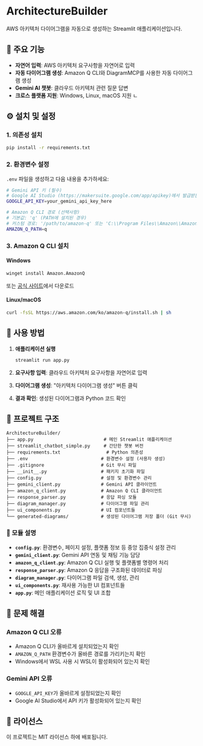 # ArchitectureBuilder

AWS 아키텍처 다이어그램을 자동으로 생성하는 Streamlit 애플리케이션입니다.

## 🚀 주요 기능

- **자연어 입력**: AWS 아키텍처 요구사항을 자연어로 입력
- **자동 다이어그램 생성**: Amazon Q CLI와 DiagramMCP를 사용한 자동 다이어그램 생성
- **Gemini AI 챗봇**: 클라우드 아키텍처 관련 질문 답변
- **크로스 플랫폼 지원**: Windows, Linux, macOS 지원
ㄴ
## ⚙️ 설치 및 설정

### 1. 의존성 설치
```bash
pip install -r requirements.txt
```

### 2. 환경변수 설정
`.env` 파일을 생성하고 다음 내용을 추가하세요:

```bash
# Gemini API 키 (필수)
# Google AI Studio (https://makersuite.google.com/app/apikey)에서 발급받은 API 키
GOOGLE_API_KEY=your_gemini_api_key_here

# Amazon Q CLI 경로 (선택사항)
# 기본값: 'q' (PATH에 설치된 경우)
# 커스텀 경로: '/path/to/amazon-q' 또는 'C:\\Program Files\\Amazon\\AmazonQ\\q.exe'
AMAZON_Q_PATH=q
```

### 3. Amazon Q CLI 설치

#### Windows
```bash
winget install Amazon.AmazonQ
```
또는 [공식 사이트](https://aws.amazon.com/ko/amazon-q/)에서 다운로드

#### Linux/macOS
```bash
curl -fsSL https://aws.amazon.com/ko/amazon-q/install.sh | sh
```

## 🎯 사용 방법

1. **애플리케이션 실행**
   ```bash
   streamlit run app.py
   ```

2. **요구사항 입력**: 클라우드 아키텍처 요구사항을 자연어로 입력

3. **다이어그램 생성**: "아키텍처 다이어그램 생성" 버튼 클릭

4. **결과 확인**: 생성된 다이어그램과 Python 코드 확인

## 📁 프로젝트 구조

```
ArchitectureBuilder/
├── app.py                          # 메인 Streamlit 애플리케이션
├── streamlit_chatbot_simple.py     # 간단한 챗봇 버전
├── requirements.txt                 # Python 의존성
├── .env                           # 환경변수 설정 (사용자 생성)
├── .gitignore                     # Git 무시 파일
├── __init__.py                    # 패키지 초기화 파일
├── config.py                      # 설정 및 환경변수 관리
├── gemini_client.py               # Gemini API 클라이언트
├── amazon_q_client.py             # Amazon Q CLI 클라이언트
├── response_parser.py             # 응답 파싱 모듈
├── diagram_manager.py             # 다이어그램 파일 관리
├── ui_components.py               # UI 컴포넌트들
└── generated-diagrams/            # 생성된 다이어그램 저장 폴더 (Git 무시)
```

### 🔧 모듈 설명

- **`config.py`**: 환경변수, 페이지 설정, 플랫폼 정보 등 중앙 집중식 설정 관리
- **`gemini_client.py`**: Gemini API 연동 및 채팅 기능 담당
- **`amazon_q_client.py`**: Amazon Q CLI 실행 및 플랫폼별 명령어 처리
- **`response_parser.py`**: Amazon Q 응답을 구조화된 데이터로 파싱
- **`diagram_manager.py`**: 다이어그램 파일 검색, 생성, 관리
- **`ui_components.py`**: 재사용 가능한 UI 컴포넌트들
- **`app.py`**: 메인 애플리케이션 로직 및 UI 조합

## 🔧 문제 해결

### Amazon Q CLI 오류
- Amazon Q CLI가 올바르게 설치되었는지 확인
- `AMAZON_Q_PATH` 환경변수가 올바른 경로를 가리키는지 확인
- Windows에서 WSL 사용 시 WSL이 활성화되어 있는지 확인

### Gemini API 오류
- `GOOGLE_API_KEY`가 올바르게 설정되었는지 확인
- Google AI Studio에서 API 키가 활성화되어 있는지 확인

## 📝 라이선스

이 프로젝트는 MIT 라이선스 하에 배포됩니다.